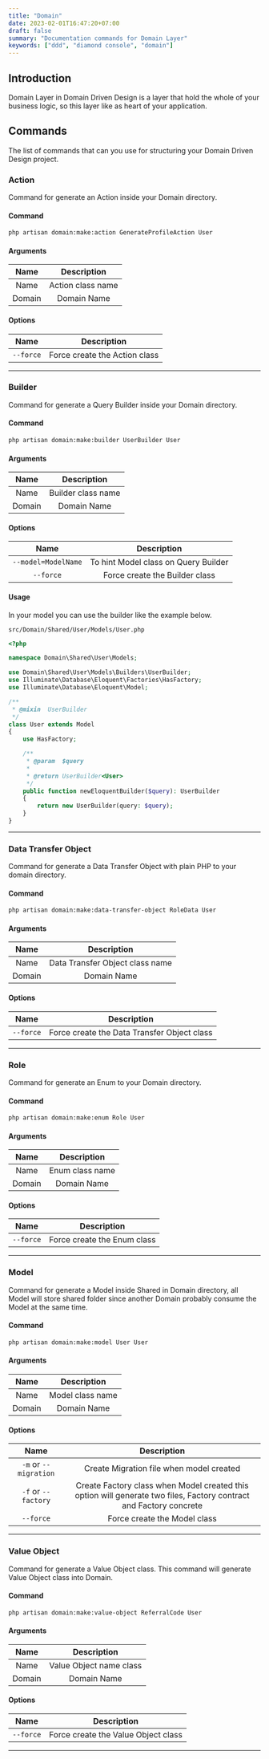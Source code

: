 ```yaml
---
title: "Domain"
date: 2023-02-01T16:47:20+07:00
draft: false
summary: "Documentation commands for Domain Layer"
keywords: ["ddd", "diamond console", "domain"]
---
```


## Introduction

Domain Layer in Domain Driven Design is a layer that hold the whole of your business logic,
so this layer like as heart of your application.

## Commands

The list of commands that can you use for structuring your Domain Driven Design project.

### Action

Command for generate an Action inside your Domain directory.

#### Command

```bash
php artisan domain:make:action GenerateProfileAction User
```

#### Arguments

|  Name  |    Description    |
|:------:|:-----------------:|
|  Name  | Action class name |
| Domain |    Domain Name    |

#### Options

|         Name         |            Description             |
|:--------------------:|:----------------------------------:|
|      `--force`       |   Force create the Action class    |

---

### Builder

Command for generate a Query Builder inside your Domain directory.

#### Command

```bash
php artisan domain:make:builder UserBuilder User
```

#### Arguments

|  Name  |    Description     |
|:------:|:------------------:|
|  Name  | Builder class name |
| Domain |    Domain Name     |

#### Options

|        Name         |             Description              |
|:-------------------:|:------------------------------------:|
| `--model=ModelName` | To hint Model class on Query Builder |
|      `--force`      |    Force create the Builder class    |

#### Usage

In your model you can use the builder like the example below.

`src/Domain/Shared/User/Models/User.php`

```php
<?php

namespace Domain\Shared\User\Models;

use Domain\Shared\User\Models\Builders\UserBuilder;
use Illuminate\Database\Eloquent\Factories\HasFactory;
use Illuminate\Database\Eloquent\Model;

/**
 * @mixin  UserBuilder
 */
class User extends Model
{
    use HasFactory;

    /**
     * @param  $query
     *
     * @return UserBuilder<User>
     */
    public function newEloquentBuilder($query): UserBuilder
    {
        return new UserBuilder(query: $query);
    }
}
```

---

### Data Transfer Object

Command for generate a Data Transfer Object with plain PHP to your domain directory.

#### Command

```bash
php artisan domain:make:data-transfer-object RoleData User
```

#### Arguments

|  Name  |           Description           |
|:------:|:-------------------------------:|
|  Name  | Data Transfer Object class name |
| Domain |           Domain Name           |

#### Options

|   Name    |                 Description                 |
|:---------:|:-------------------------------------------:|
| `--force` | Force create the Data Transfer Object class |

---

### Role

Command for generate an Enum to your Domain directory.

#### Command

```bash
php artisan domain:make:enum Role User
```

#### Arguments

|  Name  |   Description   |
|:------:|:---------------:|
|  Name  | Enum class name |
| Domain |   Domain Name   |

#### Options

|   Name    |         Description         |
|:---------:|:---------------------------:|
| `--force` | Force create the Enum class |

---

### Model

Command for generate a Model inside Shared in Domain directory, all Model will store
shared folder since another Domain probably consume the Model at the same time.

#### Command

```bash
php artisan domain:make:model User User
```

#### Arguments

|  Name  |   Description    |
|:------:|:----------------:|
|  Name  | Model class name |
| Domain |   Domain Name    |

#### Options

|         Name          |                                                       Description                                                        |
|:---------------------:|:------------------------------------------------------------------------------------------------------------------------:|
| `-m` or `--migration` |                                         Create Migration file when model created                                         |
|  `-f` or `--factory`  | Create Factory class when Model created this option will generate two files, Factory contract and Factory concrete |
|      `--force`      |                                               Force create the Model class                                               |

---

### Value Object

Command for generate a Value Object class.
This command will generate Value Object class into Domain.

#### Command

```bash
php artisan domain:make:value-object ReferralCode User
```

#### Arguments

|  Name  |         Description         |
|:------:|:---------------------------:|
|  Name  |   Value Object name class   |
| Domain |         Domain Name         |

#### Options

|   Name    |               Description               |
|:---------:|:---------------------------------------:|
| `--force` |   Force create the Value Object class   |

---
